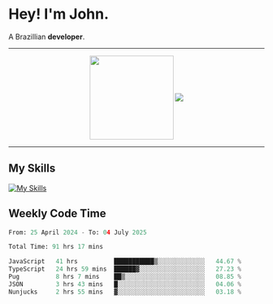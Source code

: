 # Hey! I'm John.

A Brazillian **developer**.

---

<p align="center">
  <img align="center" src="https://github-readme-stats.vercel.app/api?username=joaoiacillo&show_icons=true&locale=en" height="165" />
  <img align="center" src="https://github-readme-stats.vercel.app/api/top-langs/?username=anuraghazra&layout=compact" />
</p>

---

## My Skills

[![My Skills](https://skillicons.dev/icons?i=js,html,css,bootstrap,py,mysql,bash,linux,git,github,vscode,gamemakerstudio)](https://skillicons.dev)

## Weekly Code Time

<!--START_SECTION:waka-->

```python
From: 25 April 2024 - To: 04 July 2025

Total Time: 91 hrs 17 mins

JavaScript   41 hrs          ███████████▒░░░░░░░░░░░░░   44.67 %
TypeScript   24 hrs 59 mins  ██████▓░░░░░░░░░░░░░░░░░░   27.23 %
Pug          8 hrs 7 mins    ██▒░░░░░░░░░░░░░░░░░░░░░░   08.85 %
JSON         3 hrs 43 mins   █░░░░░░░░░░░░░░░░░░░░░░░░   04.06 %
Nunjucks     2 hrs 55 mins   ▓░░░░░░░░░░░░░░░░░░░░░░░░   03.18 %
```

<!--END_SECTION:waka-->
